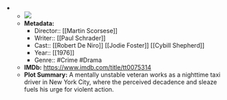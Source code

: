 - 
    - ![](https://m.media-amazon.com/images/M/MV5BM2M1MmVhNDgtNmI0YS00ZDNmLTkyNjctNTJiYTQ2N2NmYzc2XkEyXkFqcGdeQXVyNzkwMjQ5NzM@._V1_SX300.jpg)  
    - **Metadata:**
        - Director:: [[Martin Scorsese]]
        - Writer:: [[Paul Schrader]]
        - Cast:: [[Robert De Niro]] [[Jodie Foster]] [[Cybill Shepherd]]
        - Year:: [[1976]]
        - Genre:: #Crime #Drama
    - **IMDb:** https://www.imdb.com/title/tt0075314
    - **Plot Summary:** A mentally unstable veteran works as a nighttime taxi driver in New York City, where the perceived decadence and sleaze fuels his urge for violent action.
